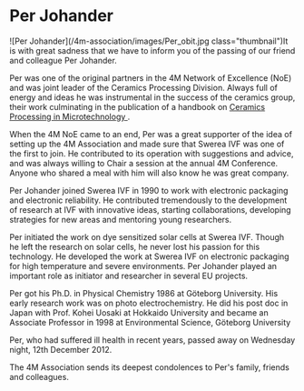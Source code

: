 # Per Johander

<!--break-->
![Per Johander](/4m-association/images/Per_obit.jpg class="thumbnail")It is with great sadness that we have to inform you of the passing of our friend and colleague Per Johander.  
  
Per was one of the original partners in the 4M Network of Excellence (NoE) and was joint leader of the Ceramics Processing Division. Always full of energy and ideas he was instrumental in the success of the ceramics group, their work culminating in the publication of a handbook on [Ceramics Processing in Microtechnology ]( /4m-association/content/Ceramics-Processing-Microtechnology).  
  
When the 4M NoE came to an end, Per was a great supporter of the idea of setting up the 4M Association and made sure that Swerea IVF was one of the first to join.  He contributed to its operation with suggestions and advice, and was always willing to Chair a session at the annual 4M Conference. Anyone who shared a meal with him will also know he was great company.  

Per Johander joined Swerea IVF in 1990 to work with electronic packaging and electronic reliability. He contributed tremendously to the development of research at IVF with innovative ideas, starting collaborations, developing strategies for new areas and mentoring young researchers.  
  
Per initiated the work on dye sensitized solar cells at Swerea IVF. Though he left the research on solar cells, he never lost his passion for this technology. He developed the work at Swerea IVF on electronic packaging for high temperature and severe environments. Per Johander played an important role as initiator and researcher in several EU projects.  
  
Per got his Ph.D. in Physical Chemistry 1986 at Göteborg University. His early research work was on photo electrochemistry.  He did his post doc in Japan with Prof. Kohei Uosaki at Hokkaido University and became an Associate Professor in 1998 at Environmental Science, Göteborg University
  
Per, who had suffered ill health in recent years, passed away on Wednesday night, 12th December 2012.  
  
The 4M Association sends its deepest condolences to Per's family, friends and colleagues.
